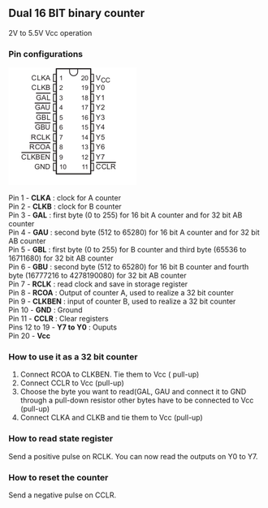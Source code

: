 ## Dual 16 BIT binary counter

2V to 5.5V Vcc operation

### Pin configurations

![](SN74LV8154_pin_configurations.png)



Pin 1 - **CLKA** : clock for A counter  
Pin 2 - **CLKB** : clock for B counter  
Pin 3 - **GAL** : first  byte (0 to 255) for 16 bit A counter and for 32 bit AB counter   
Pin 4 - **GAU** : second byte (512 to 65280) for 16 bit A counter and for 32 bit AB counter  
Pin 5 - **GBL** : first byte (0 to 255) for B counter and third byte (65536 to 16711680) for 32 bit AB counter  
Pin 6 - **GBU** : second byte (512 to 65280) for 16 bit B counter and fourth byte (16777216 to 4278190080) for 32 bit AB counter  
Pin 7 - **RCLK** : read clock and save in storage register  
Pin 8 - **RCOA** : Output of counter A, used to realize a 32 bit counter  
Pin 9 - **CLKBEN** : input of counter B, used to realize a 32 bit counter  
Pin 10 - **GND** : Ground  
Pin 11 - **CCLR** : Clear registers  
Pins 12 to 19 - **Y7 to Y0** : Ouputs  
Pin 20 - **Vcc**  

### How to use it as a 32 bit counter

1. Connect RCOA to CLKBEN. Tie them to Vcc ( pull-up)
2. Connect CCLR to Vcc (pull-up)
3. Choose the byte you want to read(GAL, GAU and connect it to GND through a pull-down resistor other bytes have to be connected to Vcc (pull-up)
4. Connect CLKA and CLKB and tie them to Vcc (pull-up)

### How to read state register

Send a positive pulse on RCLK. You can now read the outputs on Y0 to Y7.

### How to reset the counter

Send a negative pulse on CCLR.




